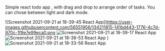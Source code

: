 Simple react todo app , with drag and drop to arrange order of tasks. You can chose between light and dark mode.

![Screenshot 2021-09-21 at 18-39-45 React App](https://user-images.githubusercontent.com/56551956/134211815-141bd443-1776-4c7d-970c-1f9e7e99eca0.png
![Screenshot 2021-09-21 at 18-39-17 React App](https://user-images.githubusercontent.com/56551956/134211846-fde849d1-763b-4811-a327-90663207e3e7.png)
![Screenshot 2021-09-21 at 18-38-53 React App](https://user-images.githubusercontent.com/56551956/134211860-f20c2872-c4bd-4681-8169-bbf39b29a00b.png)
)
![Screenshot 2021-09-21 at 18-33-56 React App](https://user-images.githubusercontent.com/56551956/134211873-856d0526-f85d-40d2-97b8-525e2d24e431.png)
